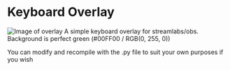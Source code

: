 # Keyboard Overlay
![Image of overlay](https://i.imgur.com/V3peyNg.png)
A simple keyboard overlay for streamlabs/obs. Background is perfect green (#00FF00 / RGB(0, 255, 0))

You can modify and recompile with the .py file to suit your own purposes if you wish
